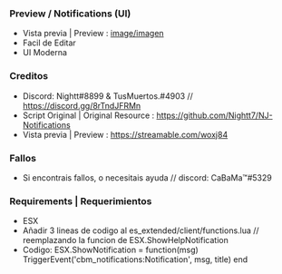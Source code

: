### Preview / Notifications (UI)

- Vista previa | Preview : [image/imagen](https://cdn.discordapp.com/attachments/955063452026691584/1059552627706298428/image.png)
- Facil de Editar
- UI Moderna

### Creditos

- Discord: Nightt#8899 & TusMuertos.#4903 // https://discord.gg/8rTndJFRMn
- Script Original | Original Resource : https://github.com/Nightt7/NJ-Notifications
- Vista previa | Preview : https://streamable.com/woxj84

### Fallos
- Si encontrais fallos, o necesitais ayuda // discord: CaBaMa™#5329

### Requirements | Requerimientos
- ESX
- Añadir 3 lineas de codigo al es_extended/client/functions.lua // reemplazando la funcion de ESX.ShowHelpNotification
- Codigo:
    ESX.ShowNotification = function(msg)
	    TriggerEvent('cbm_notifications:Notification', msg, title)
    end


